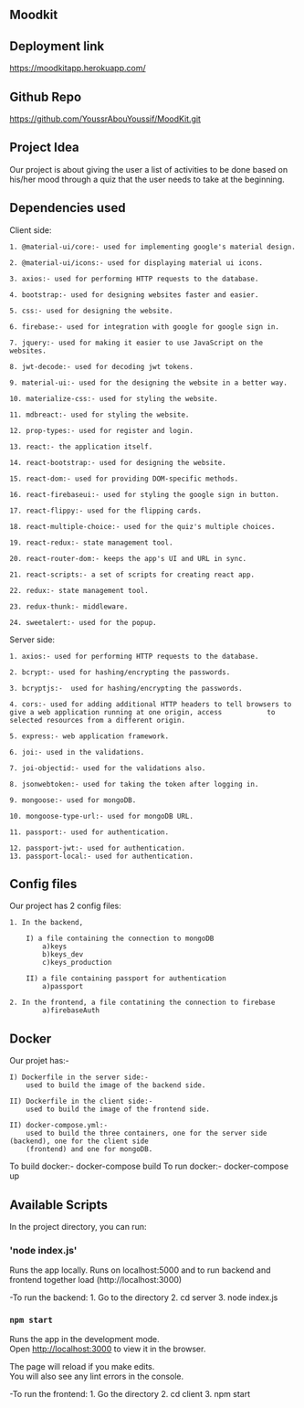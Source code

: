 ## Moodkit

## Deployment link
https://moodkitapp.herokuapp.com/

## Github Repo
https://github.com/YoussrAbouYoussif/MoodKit.git

## Project Idea
Our project is about giving the user a list of activities to be done based on his/her mood through a quiz 
that the user needs to take at the beginning.

## Dependencies used
Client side:

    1. @material-ui/core:- used for implementing google's material design.
    
    2. @material-ui/icons:- used for displaying material ui icons.
    
    3. axios:- used for performing HTTP requests to the database.
    
    4. bootstrap:- used for designing websites faster and easier.
    
    5. css:- used for designing the website.
    
    6. firebase:- used for integration with google for google sign in.
    
    7. jquery:- used for making it easier to use JavaScript on the websites.
    
    8. jwt-decode:- used for decoding jwt tokens.
    
    9. material-ui:- used for the designing the website in a better way.
    
    10. materialize-css:- used for styling the website.
    
    11. mdbreact:- used for styling the website.
    
    12. prop-types:- used for register and login.
    
    13. react:- the application itself.
    
    14. react-bootstrap:- used for designing the website.
    
    15. react-dom:- used for providing DOM-specific methods.
    
    16. react-firebaseui:- used for styling the google sign in button.
    
    17. react-flippy:- used for the flipping cards.
    
    18. react-multiple-choice:- used for the quiz's multiple choices.
    
    19. react-redux:- state management tool.
    
    20. react-router-dom:- keeps the app's UI and URL in sync.
    
    21. react-scripts:- a set of scripts for creating react app.
    
    22. redux:- state management tool.
    
    23. redux-thunk:- middleware.
    
    24. sweetalert:- used for the popup.

Server side:
    
    1. axios:- used for performing HTTP requests to the database.
    
    2. bcrypt:- used for hashing/encrypting the passwords.
    
    3. bcryptjs:-  used for hashing/encrypting the passwords.
    
    4. cors:- used for adding additional HTTP headers to tell browsers to give a web application running at one origin, access           to selected resources from a different origin.
    
    5. express:- web application framework.
    
    6. joi:- used in the validations.
    
    7. joi-objectid:- used for the validations also.
    
    8. jsonwebtoken:- used for taking the token after logging in.
    
    9. mongoose:- used for mongoDB.
    
    10. mongoose-type-url:- used for mongoDB URL.
    
    11. passport:- used for authentication.
    
    12. passport-jwt:- used for authentication.
    13. passport-local:- used for authentication.

## Config files
Our project has 2 config files:
    
    1. In the backend, 
        
        I) a file containing the connection to mongoDB
            a)keys
            b)keys_dev
            c)keys_production
        
        II) a file containing passport for authentication
            a)passport
    
    2. In the frontend, a file contatining the connection to firebase
            a)firebaseAuth

## Docker
Our projet has:-
    
    I) Dockerfile in the server side:-
        used to build the image of the backend side.
    
    II) Dockerfile in the client side:-
        used to build the image of the frontend side.
    
    II) docker-compose.yml:- 
        used to build the three containers, one for the server side (backend), one for the client side
        (frontend) and one for mongoDB.
To build docker:-
    docker-compose build
To run docker:-
    docker-compose up

## Available Scripts
In the project directory, you can run:

### 'node index.js'

Runs the app locally.
Runs on localhost:5000 and to run backend and frontend together load (http://localhost:3000)

-To run the backend: 
    1. Go to the directory
    2. cd server
    3. node index.js

### `npm start`

Runs the app in the development mode.<br />
Open [http://localhost:3000](http://localhost:3000) to view it in the browser.

The page will reload if you make edits.<br />
You will also see any lint errors in the console.

-To run the frontend:
    1. Go the directory
    2. cd client
    3. npm start

